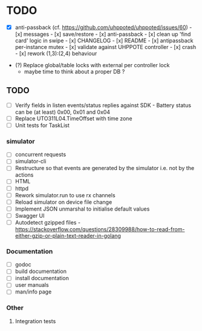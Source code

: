 # TODO

- [x] anti-passback (cf. https://github.com/uhppoted/uhppoted/issues/60)
      - [x] messages
      - [x] save/restore
      - [x] anti-passback
      - [x] clean up 'find card' logic in swipe
      - [x] CHANGELOG
      - [x] README
      - [x] antipassback per-instance mutex
      - [x] validate against UHPPOTE controller
      - [x] crash
      - [x] rework (1,3):(2,4) behaviour

- (?) Replace global/table locks with external per controller lock
   - maybe time to think about a proper DB ?

## TODO

- [ ] Verify fields in listen events/status replies against SDK
      - Battery status can be (at least) 0x00, 0x01 and 0x04
- [ ] Replace UTO311L04.TimeOffset with time zone
- [ ] Unit tests for TaskList

### simulator
- [ ] concurrent requests
- [ ] simulator-cli
- [ ] Restructure so that events are generated by the simulator i.e. not by the actions
- [ ] HTML
- [ ] httpd
- [ ] Rework simulator.run to use rx channels
- [ ] Reload simulator on device file change
- [ ] Implement JSON unmarshal to initialise default values
- [ ] Swagger UI
- [ ] Autodetect gzipped files 
      - https://stackoverflow.com/questions/28309988/how-to-read-from-either-gzip-or-plain-text-reader-in-golang

### Documentation

- [ ] godoc
- [ ] build documentation
- [ ] install documentation
- [ ] user manuals
- [ ] man/info page

### Other

1.  Integration tests

